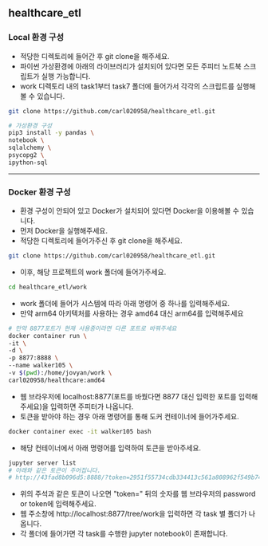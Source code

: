 ## healthcare_etl
### Local 환경 구성
* 적당한 디렉토리에 들어간 후 git clone을 해주세요.
* 파이썬 가상환경에 아래의 라이브러리가 설치되어 있다면 모든 주피터 노트북 스크립트가 실행 가능합니다.
* work 디렉토리 내의 task1부터 task7 폴더에 들어가서 각각의 스크립트를 실행해 볼 수 있습니다.
```bash
git clone https://github.com/carl020958/healthcare_etl.git

# 가상환경 구성
pip3 install -y pandas \
notebook \
sqlalchemy \
psycopg2 \
ipython-sql
```

---

### Docker 환경 구성
* 환경 구성이 안되어 있고 Docker가 설치되어 있다면 Docker을 이용해볼 수 있습니다.
* 먼저 Docker을 실행해주세요.
* 적당한 디렉토리에 들어가주신 후 git clone을 해주세요.
```bash
git clone https://github.com/carl020958/healthcare_etl.git
```

* 이후, 해당 프로젝트의 work 폴더에 들어가주세요.
```bash
cd healthcare_etl/work
```

* work 폴더에 들어가 시스템에 따라 아래 명령어 중 하나를 입력해주세요.
* 만약 arm64 아키텍처를 사용하는 경우 amd64 대신 arm64를 입력해주세요
```bash
# 만약 8877포트가 현재 사용중이라면 다른 포트로 바꿔주세요
docker container run \
-it \
-d \
-p 8877:8888 \
--name walker105 \
-v $(pwd):/home/jovyan/work \
carl020958/healthcare:amd64
```

* 웹 브라우저에 localhost:8877(포트를 바꿨다면 8877 대신 입력한 포트를 입력해주세요)을 입력하면 주피터가 나옵니다.
* 토큰을 받아야 하는 경우 아래 명령어를 통해 도커 컨테이너에 들어가주세요.
```bash
docker container exec -it walker105 bash
```

* 해당 컨테이너에서 아래 명령어를 입력하여 토큰을 받아주세요.
```bash
jupyter server list
# 아래와 같은 토큰이 주어집니다.
# http://43fad8b096d5:8888/?token=2951f55734cdb334413c561a808962f549b7457f56cc8adf :: /home/jovyan
```
* 위의 주석과 같은 토큰이 나오면 "token=" 뒤의 숫자를 웹 브라우저의 password or token에 입력해주세요.
* 웹 주소창에 http://localhost:8877/tree/work을 입력하면 각 task 별 폴더가 나옵니다.
* 각 폴더에 들어가면 각 task를 수행한 jupyter notebook이 존재합니다.
